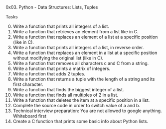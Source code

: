 
0x03. Python - Data Structures: Lists, Tuples


Tasks

0. Write a function that prints all integers of a list.
1. Write a function that retrieves an element from a list like in C.
2. Write a function that replaces an element of a list at a specific position (like in C).
3. Write a function that prints all integers of a list, in reverse order.
4. Write a function that replaces an element in a list at a specific position without modifying the original list (like in C).
5. Write a function that removes all characters c and C from a string.
6. Write a function that prints a matrix of integers.
7. Write a function that adds 2 tuples.
8. Write a function that returns a tuple with the length of a string and its first character.
9. Write a function that finds the biggest integer of a list.
10. Write a function that finds all multiples of 2 in a list.
11. Write a function that deletes the item at a specific position in a list.
12. Complete the source code in order to switch value of a and b.
13. Technical interview preparation: You are not allowed to google anything. Whiteboard first
14. Create a C function that prints some basic info about Python lists.